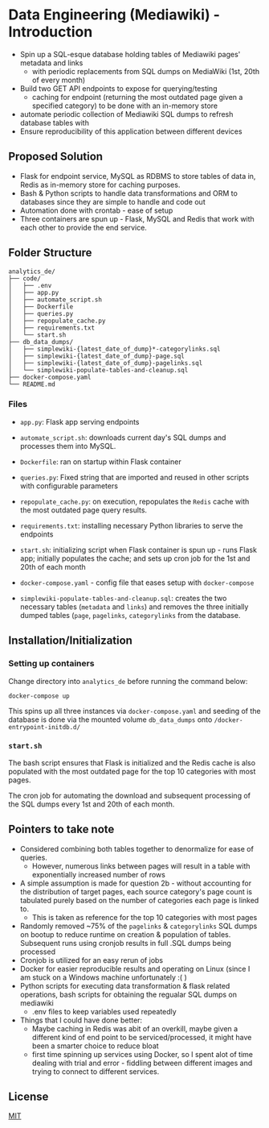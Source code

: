 # Data Engineering (Mediawiki) - Introduction
- Spin up a SQL-esque database holding tables of Mediawiki pages' metadata and links
    - with periodic replacements from SQL dumps on MediaWiki (1st, 20th of every month)
- Build two GET API endpoints to expose for querying/testing
    - caching for endpoint (returning the most outdated page given a specified category) to be done with an in-memory store 
- automate periodic collection of Mediawiki SQL dumps to refresh database tables with 
- Ensure reproducibility of this application between different devices

## Proposed Solution 
- Flask for endpoint service, MySQL as RDBMS to store tables of data in, Redis as in-memory store for caching purposes.
- Bash & Python scripts to handle data transformations and ORM to databases since they are simple to handle and code out
- Automation done with crontab - ease of setup
- Three containers are spun up - Flask, MySQL and Redis that work with each other to provide the end service.

## Folder Structure
```
analytics_de/
├── code/
│   ├── .env
│   ├── app.py
│   ├── automate_script.sh
│   ├── Dockerfile
│   ├── queries.py
│   ├── repopulate_cache.py
│   ├── requirements.txt
│   └── start.sh
├── db_data_dumps/
│   ├── simplewiki-{latest_date_of_dump}*-categorylinks.sql
│   ├── simplewiki-{latest_date_of_dump}-page.sql
│   ├── simplewiki-{latest_date_of_dump}-pagelinks.sql
│   └── simplewiki-populate-tables-and-cleanup.sql
├── docker-compose.yaml
└── README.md
```

### Files 
- `app.py`: Flask app serving endpoints 
- `automate_script.sh`: downloads current day's SQL dumps and processes them into MySQL.
- `Dockerfile`: ran on startup within Flask container
- `queries.py`: Fixed string that are imported and reused in other scripts with configurable parameters
- `repopulate_cache.py`: on execution, repopulates the `Redis` cache with the most outdated page query results.
- `requirements.txt`: installing necessary Python libraries to serve the endpoints
- `start.sh`: initializing script when Flask container is spun up - runs Flask app; initially populates the cache; and sets up cron job for the 1st and 20th of each month

- `docker-compose.yaml` - config file that eases setup with `docker-compose` 
- `simplewiki-populate-tables-and-cleanup.sql`: creates the two necessary tables (`metadata` and `links`) and removes the three initially dumped tables (`page`, `pagelinks`, `categorylinks` from the database.


## Installation/Initialization
### Setting up containers
Change directory into `analytics_de` before running the command below:
```
docker-compose up
```
This spins up all three instances via `docker-compose.yaml` and seeding of the database is done via the mounted volume `db_data_dumps` onto `/docker-entrypoint-initdb.d/`

### `start.sh`
The bash script ensures that Flask is initialized and the Redis cache is also populated with the most outdated page for the top 10 categories with most pages.

The cron job for automating the download and subsequent processing of the SQL dumps every 1st and 20th of each month.

## Pointers to take note 
- Considered combining both tables together to denormalize for ease of queries.
    - However, numerous links between pages will result in a table with exponentially increased number of rows
- A simple assumption is made for question 2b - without accounting for the distribution of target pages, each source category's page count is tabulated purely based on the number of categories each page is linked to.
    - This is taken as reference for the top 10 categories with most pages
- Randomly removed ~75% of the `pagelinks` & `categorylinks` SQL dumps on bootup to reduce runtime on creation & population of tables. Subsequent runs using cronjob results in full .SQL dumps being processed
- Cronjob is utilized for an easy rerun of jobs
- Docker for easier reproducible results and operating on Linux (since I am stuck on a Windows machine unfortunately :( )
- Python scripts for executing data transformation & flask related operations, bash scripts for obtaining the regualar SQL dumps on mediawiki
    - .env files to keep variables used repeatedly
- Things that I could have done better:
    - Maybe caching in Redis was abit of an overkill, maybe given a different kind of end point to be serviced/processed, it might have been a smarter choice to reduce bloat
    - first time spinning up services using Docker, so I spent alot of time dealing with trial and error - fiddling between different images and trying to connect to different services.


## License

[MIT](https://choosealicense.com/licenses/mit/)